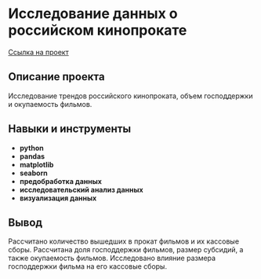 # Исследование данных о российском кинопрокате

[Ссылка на проект](https://github.com/runinred/Files/blob/main/Russian%20film%20distribution%20data%20research/Russian%20film%20distribution%20data%20research.ipynb)

## Описание проекта

Исследование трендов российского кинопроката, объем господдержки и окупаемость фильмов.



## Навыки и инструменты

- **python**
- **pandas**
- **matplotlib**
- **seaborn**
- **предобработка данных**
- **исследовательский анализ данных**
- **визуализация данных**




## Вывод

Рассчитано количество вышедших в прокат фильмов и их кассовые сборы. Рассчитана доля господдержки фильмов, размер субсидий, а также окупаемость фильмов. Исследовано влияние размера господдержки фильма на его кассовые сборы.
